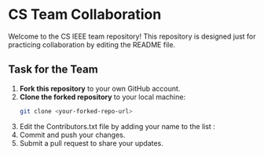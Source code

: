 # CS Team Collaboration

Welcome to the CS IEEE team repository! This repository is designed just for practicing collaboration by editing the README file.

## Task for the Team

1. **Fork this repository** to your own GitHub account.
2. **Clone the forked repository** to your local machine:
   ```bash
   git clone <your-forked-repo-url>
   
3. Edit the Contributors.txt file by adding your name to the list :
4. Commit and push your changes.
5.  Submit a pull request to share your updates.
